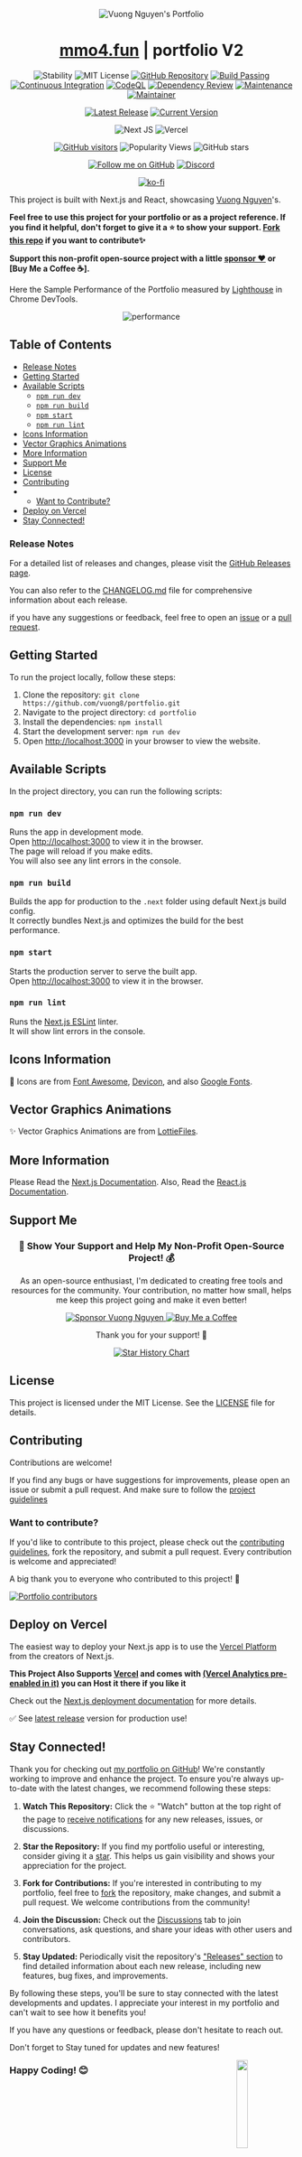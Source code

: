 <p align="center">
  <img src="https://github.com/user-attachments/assets/97ddad97-5d77-40b6-8fa3-35e2e034a97d"  alt="Vuong Nguyen's Portfolio"/>
</p>

<div align="center">
  <h1><a href="https://mmo4.fun/">mmo4.fun</a> | portfolio V2</h1>
  
![Stability](https://img.shields.io/badge/stability-good-blue.svg) ![MIT License](https://img.shields.io/badge/license-MIT-green)
[![GitHub Repository](https://img.shields.io/badge/GitHub-Repository-blue)](https://github.com/vuong8/portfolio)
[![Build Passing](https://badge.buildkite.com/sample.svg?status=passing)](https://github.com/vuong8/portfolio)
[![Continuous Integration](https://github.com/vuong8/portfolio/actions/workflows/prettier.yml/badge.svg)](https://github.com/vuong8/portfolio/actions/workflows/prettier.yml)
[![CodeQL](https://github.com/vuong8/portfolio/actions/workflows/codeql.yml/badge.svg)](https://github.com/vuong8/portfolio/actions/workflows/codeql.yml)
[![Dependency Review](https://github.com/vuong8/portfolio/actions/workflows/dependency-review.yml/badge.svg)](https://github.com/vuong8/portfolio/actions/workflows/dependency-review.yml)
[![Maintenance](https://img.shields.io/badge/Maintained%3F-yes-green.svg)](https://github.com/vuong8/portfolio)
[![Maintainer](https://img.shields.io/badge/maintainer-muhammad--fiaz-blue)](https://GitHub.com/vuong8)

[![Latest Release](https://img.shields.io/github/release/vuong8/portfolio.svg)](https://github.com/vuong8/portfolio/releases/latest)
[![Current Version](https://img.shields.io/badge/Current%20Version-v2.0.1-blue.svg)](https://github.com/vuong8/portfolio/releases/tag/v2.0.1)

![Next JS](https://img.shields.io/badge/Next-black?style=for-the-badge&logo=next.js&logoColor=white)
![Vercel](https://img.shields.io/badge/Vercel-000000?style=for-the-badge&logo=vercel&logoColor=white)

[![GitHub visitors](https://img.shields.io/github/contributors/vuong8/portfolio.svg)](https://github.com/vuong8/portfolio/graphs/contributors)
![Popularity Views](https://komarev.com/ghpvc/?username=vuong8&style=flat&label=Popularity)
![GitHub stars](https://img.shields.io/github/stars/vuong8/portfolio.svg?style=social&label=Stars)

[![Follow me on GitHub](https://img.shields.io/github/followers/vuong8?label=Follow&style=social)](https://github.com/vuong8)
[![Discord](https://img.shields.io/badge/Discord-Join%20us-7289DA?logo=discord&style=flat-square)](https://discord.gg/mXMhy2EX)

[![ko-fi](https://ko-fi.com/img/githubbutton_sm.svg)](https://ko-fi.com/F1F6MME1W)

</div>

This project is built with Next.js and React, showcasing [Vuong Nguyen](https://github.com/vuong8/)'s.

**Feel free to use this project for your portfolio or as a project reference. If you find it helpful, don't forget to give it a ⭐️ to show your support. [Fork this repo](https://github.com/vuong8/portfolio/fork) if you want to contribute✨**

**Support this non-profit open-source project with a little [sponsor ❤️](https://github.com/sponsors/vuong8) or [Buy Me a Coffee ☕].**

Here the Sample Performance of the Portfolio measured by [Lighthouse](https://developers.google.com/web/tools/lighthouse) in Chrome DevTools.

<p align="center">
  <img src="https://github.com/user-attachments/assets/c08b7d91-6a00-4958-ba10-63eb365d6ad2" alt="performance" />
</p>

## Table of Contents

- [Release Notes](#release-notes)
- [Getting Started](#getting-started)
- [Available Scripts](#available-scripts)
  - [`npm run dev`](#npm-run-dev)
  - [`npm run build`](#npm-run-build)
  - [`npm start`](#npm-start)
  - [`npm run lint`](#npm-run-lint)
- [Icons Information](#icons-information)
- [Vector Graphics Animations](#vector-graphics-animations)
- [More Information](#more-information)
- [Support Me](#support-me)
- [License](#license)
- [Contributing](#contributing)
- - [Want to Contribute?](#want-to-contribute)
- [Deploy on Vercel](#deploy-on-vercel)
- [Stay Connected!](#stay-connected)

### Release Notes

For a detailed list of releases and changes, please visit the [GitHub Releases page](https://github.com/vuong8/portfolio/releases).

You can also refer to the [CHANGELOG.md](./CHANGELOG.md) file for comprehensive information about each release.

if you have any suggestions or feedback, feel free to open an [issue](https://github.com/vuong8/portfolio/issues) or a [pull request](https://github.com/vuong8/portfolio/pulls).

## Getting Started

To run the project locally, follow these steps:

1. Clone the repository: `git clone https://github.com/vuong8/portfolio.git`
2. Navigate to the project directory: `cd portfolio`
3. Install the dependencies: `npm install`
4. Start the development server: `npm run dev`
5. Open [http://localhost:3000](http://localhost:3000) in your browser to view the website.

## Available Scripts

In the project directory, you can run the following scripts:

### `npm run dev`

Runs the app in development mode.\
Open [http://localhost:3000](http://localhost:3000) to view it in the browser.\
The page will reload if you make edits.\
You will also see any lint errors in the console.

### `npm run build`

Builds the app for production to the `.next` folder using default Next.js build config.\
It correctly bundles Next.js and optimizes the build for the best performance.

### `npm start`

Starts the production server to serve the built app.\
Open [http://localhost:3000](http://localhost:3000) to view it in the browser.

### `npm run lint`

Runs the [Next.js ESLint](https://nextjs.org/docs/basic-features/eslint) linter.\
It will show lint errors in the console.

## Icons Information

💖 Icons are from [Font Awesome](https://fontawesome.com/), [Devicon](https://devicon.dev/),
and also [Google Fonts](https://fonts.google.com/icons).

## Vector Graphics Animations

✨ Vector Graphics Animations are from [LottieFiles](https://lottiefiles.com/).

## More Information

Please Read the [Next.js Documentation](https://nextjs.org/docs/getting-started).
Also, Read the [React.js Documentation](https://reactjs.org/docs/getting-started.html).

## Support Me

<div align="center">

<h3>💖 Show Your Support and Help My Non-Profit Open-Source Project! 💰</h3>

<p>As an open-source enthusiast, I'm dedicated to creating free tools and resources for the community. Your contribution, no matter how small, helps me keep this project going and make it even better!</p>

<div>
  <a href="https://github.com/sponsors/vuong8" target="_blank">
    <img src="https://img.shields.io/badge/Sponsor-%231EAEDB.svg?&style=for-the-badge&logo=GitHub-Sponsors&logoColor=white" alt="Sponsor Vuong Nguyen" />
  </a>
  <a href="https://buymecoffee.com/muhammadfiaz" target="_blank">
    <img src="https://img.shields.io/badge/Buy%20Me%20A%20Coffee-%23FF813F.svg?&style=for-the-badge&logo=buy-me-a-coffee&logoColor=white" alt="Buy Me a Coffee" />
  </a>
</div>
<p>Thank you for your support! 🙏</p>

</div>

<div align="center">

[![Star History Chart](https://api.star-history.com/svg?repos=vuong8/portfolio&type=Date)](https://github.com/vuong8/portfolio/)

</div>

## License

This project is licensed under the MIT License. See the [LICENSE](https://github.com/vuong8/portfolio/blob/main/LICENSE.md) file for details.

## Contributing

Contributions are welcome!

If you find any bugs or have suggestions for improvements, please open an issue or submit a pull request.
And make sure to follow the [project guidelines](CODE_OF_CONDUCT.md)

### Want to contribute?

If you'd like to contribute to this project, please check out the [contributing guidelines](CONTRIBUTING.md), fork the repository, and submit a pull request. Every contribution is welcome and appreciated!

A big thank you to everyone who contributed to this project! 💖

[![Portfolio contributors](https://contrib.rocks/image?repo=vuong8/portfolio&max=2000)](https://github.com/vuong8/portfolio/graphs/contributors)

## Deploy on Vercel

The easiest way to deploy your Next.js app is to use the [Vercel Platform](https://vercel.com/new?utm_medium=default-template&filter=next.js&utm_source=create-next-app&utm_campaign=create-next-app-readme) from the creators of Next.js.

**This Project Also Supports [Vercel](https://vercel.com/dashboard) and comes with [(Vercel Analytics pre-enabled in it)](https://vercel.com/analytics) you can Host it there if you like it**

Check out the [Next.js deployment documentation](https://nextjs.org/docs/deployment) for more details.

✅ See [latest release](https://github.com/vuong8/portfolio/releases/latest) version for production use!

## Stay Connected!

Thank you for checking out [my portfolio on GitHub](https://github.com/vuong8/portfolio)! We're constantly working to improve and enhance the project. To ensure you're always up-to-date with the latest changes, we recommend following these steps:

1. **Watch This Repository:** Click the ⭐️ "Watch" button at the top right of the page to [receive notifications](https://docs.github.com/en/account-and-profile/managing-subscriptions-and-notifications-on-github/watching-and-unwatching-repositories) for any new releases, issues, or discussions.

2. **Star the Repository:** If you find my portfolio useful or interesting, consider giving it a [star](https://github.com/vuong8/portfolio/stargazers). This helps us gain visibility and shows your appreciation for the project.

3. **Fork for Contributions:** If you're interested in contributing to my portfolio, feel free to [fork](https://github.com/vuong8/portfolio/fork) the repository, make changes, and submit a pull request. We welcome contributions from the community!

4. **Join the Discussion:** Check out the [Discussions](https://github.com/vuong8/portfolio/discussions) tab to join conversations, ask questions, and share your ideas with other users and contributors.

5. **Stay Updated:** Periodically visit the repository's ["Releases" section](https://github.com/vuong8/portfolio/releases) to find detailed information about each new release, including new features, bug fixes, and improvements.

By following these steps, you'll be sure to stay connected with the latest developments and updates. I appreciate your interest in my portfolio and can't wait to see how it benefits you!

If you have any questions or feedback, please don't hesitate to reach out.

Don't forget to Stay tuned for updates and new features!

  <img   align="right" src="https://github.com/vuong8/vuong8/assets/75434191/ed52c517-611e-4647-9b35-acd001a287b9" width="20%" />

### Happy Coding! 😊
